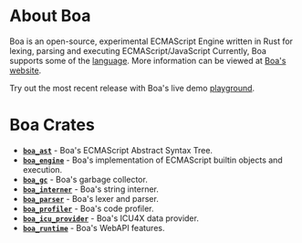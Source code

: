 # About Boa

Boa is an open-source, experimental ECMAScript Engine written in Rust for
lexing, parsing and executing ECMAScript/JavaScript Currently, Boa supports some
of the [language][boa-conformance]. More information can be viewed at [Boa's
website][boa-web].

Try out the most recent release with Boa's live demo
[playground][boa-playground].

# Boa Crates

- [**`boa_ast`**][ast] - Boa's ECMAScript Abstract Syntax Tree.
- [**`boa_engine`**][engine] - Boa's implementation of ECMAScript builtin objects and
  execution.
- [**`boa_gc`**][gc] - Boa's garbage collector.
- [**`boa_interner`**][interner] - Boa's string interner.
- [**`boa_parser`**][parser] - Boa's lexer and parser.
- [**`boa_profiler`**][profiler] - Boa's code profiler.
- [**`boa_icu_provider`**][icu] - Boa's ICU4X data provider.
- [**`boa_runtime`**][runtime] - Boa's WebAPI features.

[boa-conformance]: https://boajs.dev/boa/test262/
[boa-web]: https://boajs.dev/
[boa-playground]: https://boajs.dev/boa/playground/
[ast]: https://boajs.dev/boa/doc/boa_ast/index.html
[engine]: https://boajs.dev/boa/doc/boa_engine/index.html
[gc]: https://boajs.dev/boa/doc/boa_gc/index.html
[interner]: https://boajs.dev/boa/doc/boa_interner/index.html
[parser]: https://boajs.dev/boa/doc/boa_parser/index.html
[profiler]: https://boajs.dev/boa/doc/boa_profiler/index.html
[icu]: https://boajs.dev/boa/doc/boa_icu_provider/index.html
[runtime]: https://boajs.dev/boa/doc/boa_runtime/index.html
